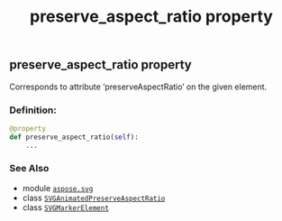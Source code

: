 ﻿---
title: preserve_aspect_ratio property
second_title: Aspose.SVG for Python via .NET API References
description: 
type: docs
weight: 920
url: /python-net/aspose.svg/svgmarkerelement/preserve_aspect_ratio/
is_root: false
---

## preserve_aspect_ratio property


Corresponds to attribute ‘preserveAspectRatio’ on the given element.
### Definition:
```python
@property
def preserve_aspect_ratio(self):
    ...
```

### See Also
* module [`aspose.svg`](../../)
* class [`SVGAnimatedPreserveAspectRatio`](/svg/python-net/aspose.svg.datatypes/svganimatedpreserveaspectratio)
* class [`SVGMarkerElement`](/svg/python-net/aspose.svg/svgmarkerelement)

